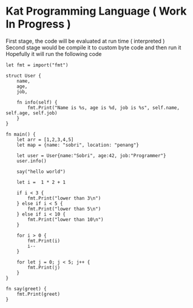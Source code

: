 # Kat Programming Language ( Work In Progress )

First stage, the code will be evaluated at run time ( interpreted )  
Second stage would be compile it to custom byte code and then run it  
Hopefully it will run the following code  

```
let fmt = import("fmt")

struct User {
    name,
    age,
    job,

    fn info(self) {
        fmt.Print("Name is %s, age is %d, job is %s", self.name, self.age, self.job)
    }
}

fn main() {
    let arr = [1,2,3,4,5]
    let map = {name: "sobri", location: "penang"}

    let user = User{name:"Sobri", age:42, job:"Programmer"}
    user.info()

    say("hello world")

    let i =  1 * 2 + 1

    if i < 3 {
        fmt.Print("lower than 3\n")
    } else if i < 5 {
        fmt.Print("lower than 5\n")
    } else if i < 10 {
        fmt.Print("lower than 10\n")
    }

    for i > 0 {
        fmt.Print(i)
        i--
    }

    for let j = 0; j < 5; j++ {
        fmt.Print(j)
    }
}

fn say(greet) {
    fmt.Print(greet)
}
```
